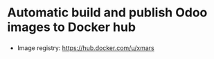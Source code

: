 # Automatic build and publish Odoo images to Docker hub

###

- Image registry:  <https://hub.docker.com/u/xmars>
